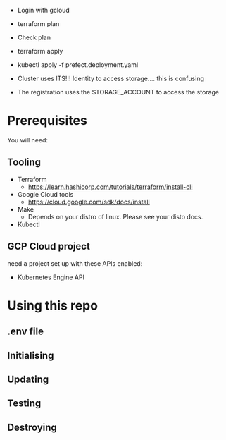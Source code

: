 - Login with gcloud
- terraform plan
- Check plan
- terraform apply
- kubectl apply -f prefect.deployment.yaml

- Cluster uses ITS!!! Identity to access storage.... this is confusing
- The registration uses the STORAGE_ACCOUNT to access the storage
# Prerequisites
You will need:
## Tooling
- Terraform
  - https://learn.hashicorp.com/tutorials/terraform/install-cli
- Google Cloud tools
  - https://cloud.google.com/sdk/docs/install
- Make
  - Depends on your distro of linux. Please see your disto docs.
- Kubectl
## GCP Cloud project
  need a project set up with these APIs enabled:
- Kubernetes Engine API
# Using this repo
## .env file
## Initialising

## Updating

## Testing

## Destroying
